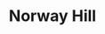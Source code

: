 ---
abv: 6.4%
alt:
availability: Bottle
bitterness: 
description: A farmhouse inspired ale that is 100% fermented in wine barrels. We use a mixed culture fermentation to bring on earthy flavors, a light tartness and fruitiness. Also available in bottles to take home.
gravity: 
hops: 
ibu: 5
img: norway-hill.jpg
layout: beer
malt: 
modal-id: norway-hill
title: Norway Hill
on-tap: yup
sourness: 
style: Barrel Saison
---